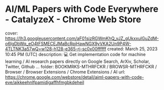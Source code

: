 # AI/ML Papers with Code Everywhere - CatalyzeX - Chrome Web Store

cover: https://lh3.googleusercontent.com/aF01sizRGWmKhQ_vJZ_gUkxxuIGuZdM-o6IgDbWq_eO4tFSMECEJMaBcRpiHawNGX9yVKA2Un9P4W-4TLTNK3a57wQ=w128-h128-e365-rj-sc0x00ffffff
created: March 25, 2023 10:45 PM (UTC)
description: 💻 Get implementation code for machine learning / AI research papers directly on Google Search, ArXiv, Scholar, Twitter, Github ...
folder: BOOKMRKS-MTHRFCKR / BROWSR-MTHRFCKR / Browser / Browser Extensions / Chrome Extensions / AI
url: https://chrome.google.com/webstore/detail/aiml-papers-with-code-eve/aikkeehnlfpamidigaffhfmgbkdeheil